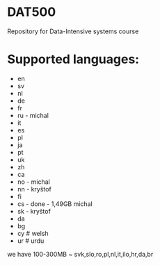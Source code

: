 DAT500
======

Repository for Data-Intensive systems course

Supported languages:
======

- en
- sv
- nl
- de
- fr
- ru - michal
- it
- es
- pl
- ja
- pt
- uk
- zh
- ca
- no - michal
- nn - kryštof
- fi
- cs - done - 1,49GB  michal 
- sk - kryštof
- da
- bg
- cy # welsh
- ur # urdu 


we have 100-300MB ~ svk,slo,ro,pl,nl,it,ilo,hr,da,br
